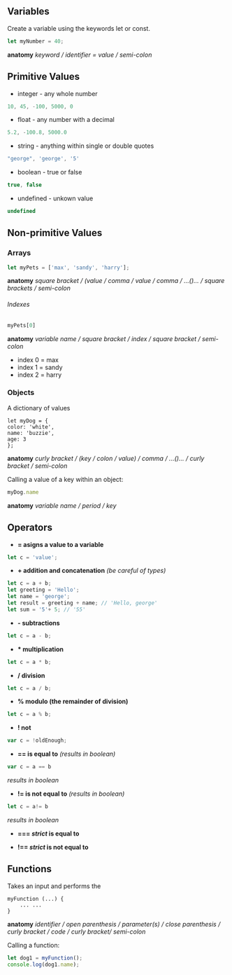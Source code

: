 ## Variables

Create a variable using the keywords let or const.

```javascript
let myNumber = 40;
```

**anatomy** *keyword / identifier = value / semi-colon*


## Primitive Values
* integer - any whole number

```javascript
10, 45, -100, 5000, 0
```

* float - any number with a decimal

```javascript
5.2, -100.8, 5000.0
```

* string - anything within single or double quotes

```javascript
"george", 'george', '5'
```

* boolean - true or false

```javascript
true, false
```

* undefined - unkown value

```javascript
undefined
```

## Non-primitive Values

### Arrays

```javascript
let myPets = ['max', 'sandy', 'harry'];
```

**anatomy** *square bracket / (value / comma / value / comma / ...()... / square brackets / semi-colon*

###### Indexes

```javascript
myPets[0]
```

**anatomy** *variable name / square bracket / index / square bracket / semi-colon*

* index 0 = max
* index 1 = sandy
* index 2 = harry

### Objects

A dictionary of values

```
let myDog = {
color: 'white',
name: 'buzzie',
age: 3
};
```
**anatomy** *curly bracket / (key / colon / value) / comma / ...()... / curly bracket / semi-colon*

Calling a value of a key within an object:

```javascript
myDog.name
```

**anatomy** *variable name / period / key*

## Operators

* **= asigns a value to a variable**

```javascript
let c = 'value';
```

* **+ addition and concatenation** *(be careful of types)* 

```javascript
let c = a + b;
let greeting = 'Hello';
let name = 'george';
let result = greeting + name; // 'Hello, george'
let sum = '5'+ 5; // '55'
```

* **- subtractions**

```javascript
let c = a - b;
```

* __* multiplication__

```javascript
let c = a * b;
```

* **/ division**

```javascript
let c = a / b;
```

* **% modulo (the remainder of division)**

```javascript
let c = a % b;
```

* **! not**

```javascript
var c = !oldEnough;
```

* **== is equal to** *(results in boolean)*

```javascript
var c = a == b
```

*results in boolean*

* **!= is not equal to** *(results in boolean)*

```javascript
let c = a!= b
```

*results in boolean*

* **=== *strict* is equal to**

* **!== *strict* is not equal to**

## Functions

Takes an input and performs the 

```javascipt
myFunction (...) {
	... ...
}
```

**anatomy** *identifier / open parenthesis / parameter(s) / close parenthesis / curly bracket / code / curly bracket/ semi-colon*

Calling a function:

```javascript
let dog1 = myFunction();
console.log(dog1.name);
```


